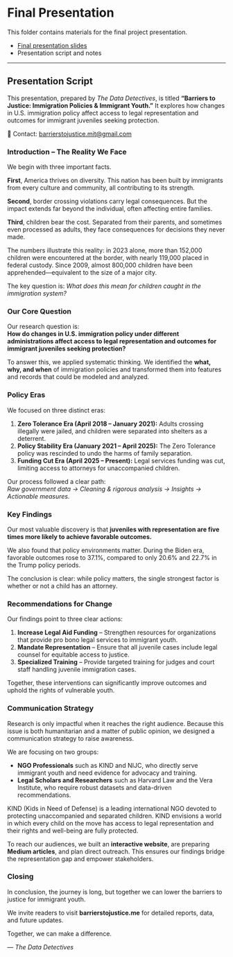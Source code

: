 # Final Presentation

This folder contains materials for the final project presentation.

- [Final presentation slides](https://1drv.ms/p/c/a6685e9269526e5e/EcB0nSgwnplOnNH5mePE6EAB-SZjlz6n0cC5v21z24v-4Q)
- Presentation script and notes

---

## Presentation Script

This presentation, prepared by *The Data Detectives*, is titled **“Barriers
to Justice: Immigration Policies & Immigrant Youth.”** It explores how
changes in U.S. immigration policy affect access to legal representation
and outcomes for immigrant juveniles seeking protection.  

📧 Contact: <barrierstojustice.mit@gmail.com>  

### Introduction – The Reality We Face

We begin with three important facts.  

**First**, America thrives on diversity. This nation has been built by
immigrants from every culture and community, all contributing to its
strength.  

**Second**, border crossing violations carry legal consequences. But the
impact extends far beyond the individual, often affecting entire families.  

**Third**, children bear the cost. Separated from their parents, and
sometimes even processed as adults, they face consequences for decisions
they never made.  

The numbers illustrate this reality: in 2023 alone, more than 152,000
children were encountered at the border, with nearly 119,000 placed in
federal custody. Since 2009, almost 800,000 children have been
apprehended—equivalent to the size of a major city.  

The key question is: *What does this mean for children caught in the
immigration system?*

### Our Core Question

Our research question is:  
**How do changes in U.S. immigration policy under different
administrations affect access to legal representation and outcomes for
immigrant juveniles seeking protection?**

To answer this, we applied systematic thinking. We identified the **what,
why, and when** of immigration policies and transformed them into
features and records that could be modeled and analyzed.

### Policy Eras

We focused on three distinct eras:  

1. **Zero Tolerance Era (April 2018 – January 2021):** Adults crossing
illegally were jailed, and children were separated into shelters as a
deterrent.  
2. **Policy Stability Era (January 2021 – April 2025):** The Zero Tolerance
policy was rescinded to undo the harms of family separation.  
3. **Funding Cut Era (April 2025 – Present):** Legal services funding was
cut, limiting access to attorneys for unaccompanied children.  

Our process followed a clear path:  
*Raw government data → Cleaning & rigorous analysis → Insights →
Actionable measures.*

### Key Findings

Our most valuable discovery is that **juveniles with representation are
five times more likely to achieve favorable outcomes.**  

We also found that policy environments matter. During the Biden era,
favorable outcomes rose to 37.1%, compared to only 20.6% and 22.7%
in the Trump policy periods.  

The conclusion is clear: while policy matters, the single strongest factor
is whether or not a child has an attorney.

### Recommendations for Change

Our findings point to three clear actions:  

1. **Increase Legal Aid Funding** – Strengthen resources for organizations
that provide pro bono legal services to immigrant youth.  
2. **Mandate Representation** – Ensure that all juvenile cases include
legal counsel for equitable access to justice.  
3. **Specialized Training** – Provide targeted training for judges and
court staff handling juvenile immigration cases.  

Together, these interventions can significantly improve outcomes and
uphold the rights of vulnerable youth.

### Communication Strategy

Research is only impactful when it reaches the right audience. Because
this issue is both humanitarian and a matter of public opinion, we
designed a communication strategy to raise awareness.  

We are focusing on two groups:  

- **NGO Professionals** such as KIND and NIJC, who directly serve
immigrant youth and need evidence for advocacy and training.  
- **Legal Scholars and Researchers** such as Harvard Law and the Vera
Institute, who require robust datasets and data-driven
recommendations.  

KIND (Kids in Need of Defense) is a leading international NGO devoted
to protecting unaccompanied and separated children. KIND envisions a
world in which every child on the move has access to legal representation
and their rights and well-being are fully protected.  

To reach our audiences, we built an **interactive website**, are preparing
**Medium articles**, and plan direct outreach. This ensures our findings
bridge the representation gap and empower stakeholders.

### Closing

In conclusion, the journey is long, but together we can lower the barriers
to justice for immigrant youth.  

We invite readers to visit **barrierstojustice.me** for detailed reports,
data, and future updates.  

Together, we can make a difference.  

— *The Data Detectives*
